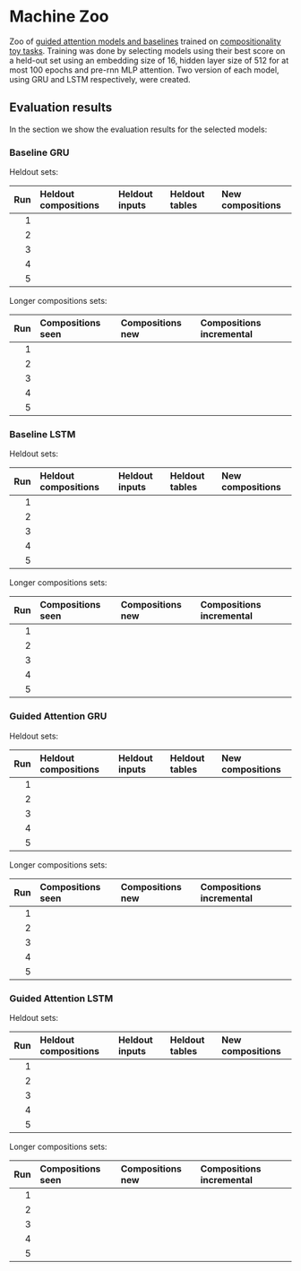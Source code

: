 # Machine Zoo

Zoo of [guided attention models and baselines](https://github.com/i-machine-think/machine) trained on [compositionality toy tasks](https://github.com/i-machine-think/machine-tasks).
Training was done by selecting models using their best score on a held-out set using an embedding size of 
16, hidden layer size of 512 for at most 100 epochs and pre-rnn MLP attention. Two version of
each model, using GRU and LSTM respectively, were created.

## Evaluation results

In the section we show the evaluation results for the selected models:

### Baseline GRU

Heldout sets:

| Run | Heldout compositions | Heldout inputs | Heldout tables | New compositions |
| ---:| :------------------- |:-------------- |:-------------- |:---------------- |
| 1 | | | | |
| 2 | | | | |
| 3 | | | | |
| 4 | | | | |
| 5 | | | | |

Longer compositions sets:

| Run | Compositions seen | Compositions new | Compositions incremental |
| ---:|:----------------- |:---------------- |:------------------------ |
| 1 | | | |
| 2 | | | |
| 3 | | | |
| 4 | | | |
| 5 | | | |


### Baseline LSTM

Heldout sets:

| Run | Heldout compositions | Heldout inputs | Heldout tables | New compositions |
| ---:| :------------------- |:-------------- |:-------------- |:---------------- |
| 1 | | | | |
| 2 | | | | |
| 3 | | | | |
| 4 | | | | |
| 5 | | | | |

Longer compositions sets:

| Run | Compositions seen | Compositions new | Compositions incremental |
| ---:|:----------------- |:---------------- |:------------------------ |
| 1 | | | |
| 2 | | | |
| 3 | | | |
| 4 | | | |
| 5 | | | |

### Guided Attention GRU

Heldout sets:

| Run | Heldout compositions | Heldout inputs | Heldout tables | New compositions |
| ---:| :------------------- |:-------------- |:-------------- |:---------------- |
| 1 | | | | |
| 2 | | | | |
| 3 | | | | |
| 4 | | | | |
| 5 | | | | |

Longer compositions sets:

| Run | Compositions seen | Compositions new | Compositions incremental |
| ---:|:----------------- |:---------------- |:------------------------ |
| 1 | | | |
| 2 | | | |
| 3 | | | |
| 4 | | | |
| 5 | | | |

### Guided Attention LSTM

Heldout sets:

| Run | Heldout compositions | Heldout inputs | Heldout tables | New compositions |
| ---:| :------------------- |:-------------- |:-------------- |:---------------- |
| 1 | | | | |
| 2 | | | | |
| 3 | | | | |
| 4 | | | | |
| 5 | | | | |

Longer compositions sets:

| Run | Compositions seen | Compositions new | Compositions incremental |
| ---:|:----------------- |:---------------- |:------------------------ |
| 1 | | | |
| 2 | | | |
| 3 | | | |
| 4 | | | |
| 5 | | | |
